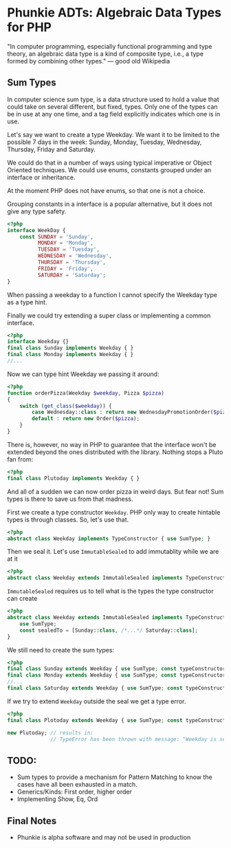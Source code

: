 Phunkie ADTs: Algebraic Data Types for PHP
==========================================

"In computer programming, especially functional programming and type theory, an algebraic data type is a kind of
composite type, i.e., a type formed by combining other types." — good old Wikipedia

Sum Types
---------

In computer science sum type, is a data structure used to hold a value that could take on several different, but fixed,
types. Only one of the types can be in use at any one time, and a tag field explicitly indicates which one is in use.

Let's say we want to create a type Weekday. We want it to be limited to the possible 7 days in the week: Sunday, Monday,
Tuesday, Wednesday, Thursday, Friday and Saturday.

We could do that in a number of ways using typical imperative or Object Oriented techniques. We could use enums,
constants grouped under an interface or inheritance.

At the moment PHP does not have enums, so that one is not a choice.

Grouping constants in a interface is a popular alternative, but it does not give any type safety.

```php
<?php
interface WeekDay {
    const SUNDAY = 'Sunday',
          MONDAY = 'Monday',
          TUESDAY = 'Tuesday',
          WEDNESDAY = 'Wednesday',
          THURSDAY = 'Thursday',
          FRIDAY = 'Friday',
          SATURDAY = 'Saturday';
}
```

When passing a weekday to a function I cannot specify the Weekday type as a type hint. 

Finally we could try extending a super class or implementing a common interface.

```php
<?php
interface Weekday {}
final class Sunday implements Weekday { }
final class Monday implements Weekday { }
//...
```

Now we can type hint Weekday we passing it around:

```php
<?php
function orderPizza(Weekday $weekday, Pizza $pizza)
{
    switch (get_class($weekday)) {
        case Wednesday::class : return new WednesdayPromotionOrder($pizza);
        default : return new Order($pizza);
    }
}
```

There is, however, no way in PHP to guarantee that the interface won't be extended beyond the ones distributed with the
library. Nothing stops a Pluto fan from:

```php
<?php
final class Plutoday implements Weekday { }
```

And all of a sudden we can now order pizza in weird days. But fear not! Sum types is there to save us from that madness.

First we create a type constructor `Weekday`. PHP only way to create hintable types is through classes. So, let's use
that.

```php
<?php
abstract class Weekday implements TypeConstructor { use SumType; }
```

Then we seal it. Let's use `ImmutableSealed` to add immutablity while we are at
it

```php
<?php
abstract class Weekday extends ImmutableSealed implements TypeConstructor { use SumType; }
```

`ImmutableSealed` requires us to tell what is the types the type constructor can create

```php
<?php
abstract class Weekday extends ImmutableSealed implements TypeConstructor {
    use SumType;
    const sealedTo = [Sunday::class, /*...*/ Saturday::class];
}
```

We still need to create the sum types:

```php
<?php
final class Sunday extends Weekday { use SumType; const typeConstructor = Weekday::class; }
final class Monday extends Weekday { use SumType; const typeConstructor = Weekday::class; }
//...
final class Saturday extends Weekday { use SumType; const typeConstructor = Weekday::class; }
```

If we try to extend `Weekday` outside the seal we get a type error.

```php
<?php
final class Plotoday extends Weekday { use SumType; const typeConstructor = Weekday::class; }

new Plutoday; // results in:
              // TypeError has been thrown with message: "Weekday is sealed and cannot be extended outside seal."
```

TODO:
-----
 - Sum types to provide a mechanism for Pattern Matching to know the cases have all been exhausted in a match.
 - Generics/Kinds: First order, higher order
 - Implementing Show, Eq, Ord

Final Notes
-----------
 - Phunkie is alpha software and may not be used in production